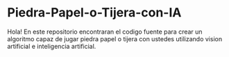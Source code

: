 # Piedra-Papel-o-Tijera-con-IA
Hola! En este repositorio encontraran el codigo fuente para crear un algoritmo capaz de jugar piedra papel o tijera con ustedes utilizando vision artificial e inteligencia artificial.
